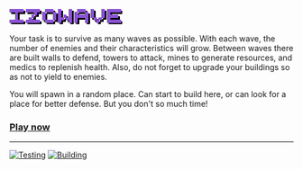 ![IZOWAVE](./docs/logotype.png)

Your task is to survive as many waves as possible. With each wave, the number of enemies and their characteristics will grow. Between waves there are built walls to defend, towers to attack, mines to generate resources, and medics to replenish health. Also, do not forget to upgrade your buildings so as not to yield to enemies.

You will spawn in a random place. Can start to build here, or can look for a place for better defense. But you don't so much time!

### __[Play now](https://izowave.neki.guru)__


---


[![Testing](https://github.com/neki-dev/izowave/actions/workflows/test.yml/badge.svg)](https://github.com/neki-dev/izowave/actions/workflows/test.yml)
[![Building](https://github.com/neki-dev/izowave/actions/workflows/build.yml/badge.svg)](https://github.com/neki-dev/izowave/actions/workflows/build.yml)